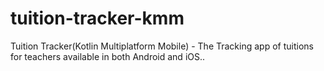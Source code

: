 # tuition-tracker-kmm
Tuition Tracker(Kotlin Multiplatform Mobile) - The Tracking app of tuitions for teachers available in both Android and iOS..
